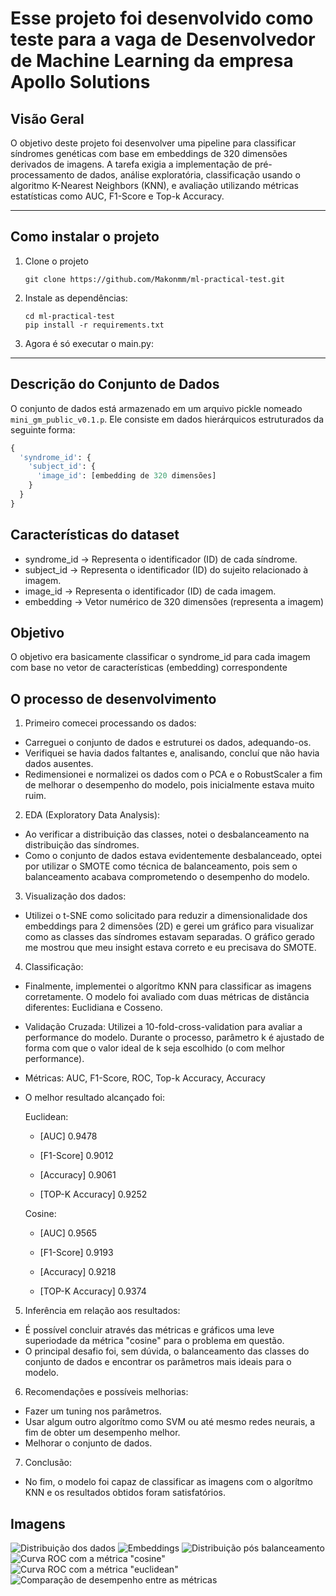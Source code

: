 # Esse projeto foi desenvolvido como teste para a vaga de Desenvolvedor de Machine Learning da empresa Apollo Solutions

## Visão Geral

O objetivo deste projeto foi desenvolver uma pipeline para classificar síndromes genéticas com base em embeddings de 320 dimensões derivados de imagens. 
A tarefa exigia a implementação de pré-processamento de dados, análise exploratória, classificação usando o algoritmo K-Nearest Neighbors (KNN), e avaliação utilizando métricas estatísticas como AUC, F1-Score e Top-k Accuracy.

---

## Como instalar o projeto


1. Clone o projeto

   ```shell
   git clone https://github.com/Makonmm/ml-practical-test.git
   ```
2. Instale as dependências:

   ```shell
   cd ml-practical-test
   pip install -r requirements.txt

   ```

3. Agora é só executar o main.py:

---

## Descrição do Conjunto de Dados

O conjunto de dados está armazenado em um arquivo pickle nomeado `mini_gm_public_v0.1.p`. Ele consiste em dados hierárquicos estruturados da seguinte forma:

```python
{
  'syndrome_id': {
    'subject_id': {
      'image_id': [embedding de 320 dimensões]
    }
  }
}

```

## Características do dataset

* syndrome_id -> Representa o identificador (ID) de cada síndrome.
* subject_id -> Representa o identificador (ID) do sujeito relacionado à imagem.
* image_id -> Representa o identificador (ID) de cada imagem.
* embedding -> Vetor numérico de 320 dimensões (representa a imagem)


## Objetivo

O objetivo era basicamente classificar o syndrome_id para cada imagem com base no vetor de características (embedding) correspondente

## O processo de desenvolvimento

1. Primeiro comecei processando os dados:

* Carreguei o conjunto de dados e estruturei os dados, adequando-os.
* Verifiquei se havia dados faltantes e, analisando, concluí que não havia dados ausentes.
* Redimensionei e normalizei os dados com o PCA e o RobustScaler a fim de melhorar o desempenho do modelo, pois inicialmente estava muito ruim.

2. EDA (Exploratory Data Analysis):

* Ao verificar a distribuição das classes, notei o desbalanceamento na distribuição das síndromes.
* Como o conjunto de dados estava evidentemente desbalanceado, optei por utilizar o SMOTE como técnica de balanceamento, pois sem o balanceamento acabava comprometendo o desempenho do modelo.

3. Visualização dos dados:

* Utilizei o t-SNE como solicitado para reduzir a dimensionalidade dos embeddings para 2 dimensões (2D) e gerei um gráfico para visualizar como as classes das síndromes estavam separadas. O gráfico gerado me mostrou que meu insight estava correto e eu precisava do SMOTE.

4. Classificação:

* Finalmente, implementei o algorítmo KNN para classificar as imagens corretamente. O modelo foi avaliado com duas métricas de distância diferentes: Euclidiana e Cosseno.

* Validação Cruzada: Utilizei a 10-fold-cross-validation para avaliar a performance do modelo. Durante o processo,  parâmetro k é ajustado de forma com que o valor ideal de k seja escolhido (o com melhor performance).

* Métricas: AUC, F1-Score, ROC, Top-k Accuracy, Accuracy

* O melhor resultado alcançado foi:

    Euclidean: 
    * [AUC]  0.9478

    * [F1-Score] 0.9012

    * [Accuracy]  0.9061

    * [TOP-K Accuracy] 0.9252

    Cosine: 
    * [AUC] 0.9565

    * [F1-Score] 0.9193

    * [Accuracy] 0.9218

    * [TOP-K Accuracy] 0.9374

5. Inferência em relação aos resultados:

* É possível concluir através das métricas e gráficos uma leve superiodade da métrica "cosine" para o problema em questão.
* O principal desafio foi, sem dúvida, o balanceamento das classes do conjunto de dados e encontrar os parâmetros mais ideais para o modelo.

6. Recomendações e possíveis melhorias:

* Fazer um tuning nos parâmetros.
* Usar algum outro algorítmo como SVM ou até mesmo redes neurais, a fim de obter um desempenho melhor.
* Melhorar o conjunto de dados.

7. Conclusão:

* No fim, o modelo foi capaz de classificar as imagens com o algorítmo KNN e os resultados obtidos foram satisfatórios.

## Imagens
![Distribuição dos dados](images/distribution.png)
![Embeddings](images/embeddings-tsne.png)
![Distribuição pós balanceamento](images/distributionSMOTE.png)
![Curva ROC com a métrica "cosine"](images/ROC-cosine.png)
![Curva ROC com a métrica "euclidean"](images/ROC-euclidean.png)
![Comparação de desempenho entre as métricas](images/comparison.png)





